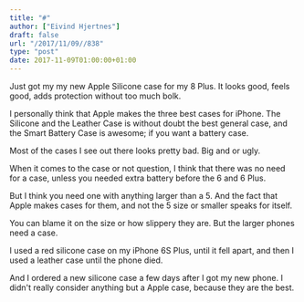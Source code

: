 ```yaml
---
title: "#"
author: ["Eivind Hjertnes"]
draft: false
url: "/2017/11/09//838"
type: "post"
date: 2017-11-09T01:00:00+01:00
---
```


Just got my my new Apple Silicone case for my 8 Plus. It looks good,
feels good, adds protection without too much bolk.

I personally think that Apple makes the three best cases for iPhone. The
Silicone and the Leather Case is without doubt the best general case,
and the Smart Battery Case is awesome; if you want a battery case.

Most of the cases I see out there looks pretty bad. Big and or ugly.

When it comes to the case or not question, I think that there was no
need for a case, unless you needed extra battery before the 6 and 6
Plus.

But I think you need one with anything larger than a 5. And the fact
that Apple makes cases for them, and not the 5 size or smaller speaks
for itself.

You can blame it on the size or how slippery they are. But the larger
phones need a case.

I used a red silicone case on my iPhone 6S Plus, until it fell apart,
and then I used a leather case until the phone died.

And I ordered a new silicone case a few days after I got my new phone. I
didn't really consider anything but a Apple case, because they are the
best.
